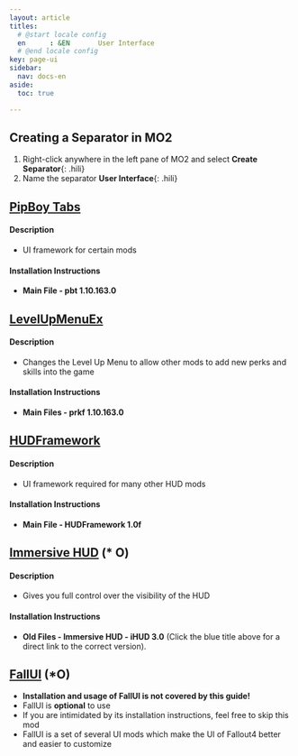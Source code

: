 ```yaml
---
layout: article
titles:
  # @start locale config
  en      : &EN       User Interface
  # @end locale config
key: page-ui
sidebar:
  nav: docs-en
aside:
  toc: true

---
```



## Creating a Separator in MO2
1. Right-click anywhere in the left pane of MO2 and select **Create Separator**{: .hili}
2. Name the separator **User Interface**{: .hili}


## [PipBoy Tabs](https://www.nexusmods.com/fallout4/mods/29568?tab=files)
#### Description
* UI framework for certain mods

#### Installation Instructions
* **Main File - pbt 1.10.163.0**


## [LevelUpMenuEx](https://www.nexusmods.com/fallout4/mods/28822)


#### Description
* Changes the Level Up Menu to allow other mods to add new perks and skills into the game

#### Installation Instructions
* **Main Files - prkf 1.10.163.0**


## [HUDFramework](https://www.nexusmods.com/fallout4/mods/20309)
#### Description
* UI framework required for many other HUD mods

#### Installation Instructions
* **Main File - HUDFramework 1.0f**


## [Immersive HUD](https://www.nexusmods.com/fallout4/mods/20830?tab=files&file_id=112759&nmm=1) (* O)


#### Description
* Gives you full control over the visibility of the HUD

#### Installation Instructions
* **Old Files - Immersive HUD - iHUD 3.0** (Click the blue title above for a direct link to the correct version).


## [FallUI](https://www.nexusmods.com/fallout4/articles/3041) (*O)
* **Installation and usage of FallUI is not covered by this guide!**
* FallUI is **optional** to use
* If you are intimidated by its installation instructions, feel free to skip this mod
* FallUI is a set of several UI mods which make the UI of Fallout4 better and easier to customize

